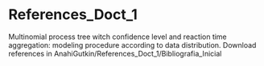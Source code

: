 # References_Doct_1
Multinomial process tree witch confidence level and reaction time aggregation: modeling procedure according to data distribution.
Download references in AnahiGutkin/References_Doct_1/Bibliografia_Inicial
